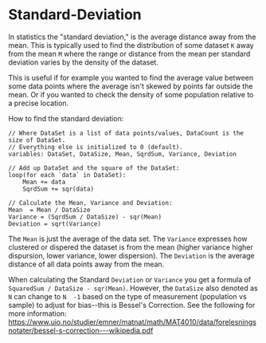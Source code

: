 # Standard-Deviation
In statistics the "standard deviation," is the average distance away from the mean. This is typically used to find the distribution of some dataset `K` away from the mean `M` where the range or distance from the mean per standard deviation varies by the density of the dataset.

This is useful if for example you wanted to find the average value between some data points where the average isn't skewed by points far outside the mean. Or if you wanted to check the density of some population relative to a precise location.

How to find the standard deviation:
```
// Where DataSet is a list of data points/values, DataCount is the size of DataSet.
// Everything else is initialized to 0 (default).
variables: DataSet, DataSize, Mean, SqrdSum, Variance, Deviation

// Add up DataSet and the square of the DataSet:
loop(for each `data` in DataSet):
    Mean += data
    SqrdSum += sqr(data)

// Calculate the Mean, Variance and Deviation:
Mean  = Mean / DataSize
Variance = (SqrdSum / DataSize) - sqr(Mean)
Deviation = sqrt(Variance)
```
The `Mean` is just the average of the data set. The `Variance` expresses how clustered or dispered the dataset is from the mean (higher variance higher dispursion, lower variance, lower dispersion). The `Deviation` is the average distance of all data points away from the mean.

When calculating the Standard `Deviation` or `Variance` you get a formula of `SquaredSum / DataSize - sqr(Mean)`. However, the `DataSize` also denoted as `N` can change to `N  -1` based on the type of measurement (population vs sample) to adjust for bias--this is Bessel's Correction. See the following for more information: https://www.uio.no/studier/emner/matnat/math/MAT4010/data/forelesningsnotater/bessel-s-correction---wikipedia.pdf
